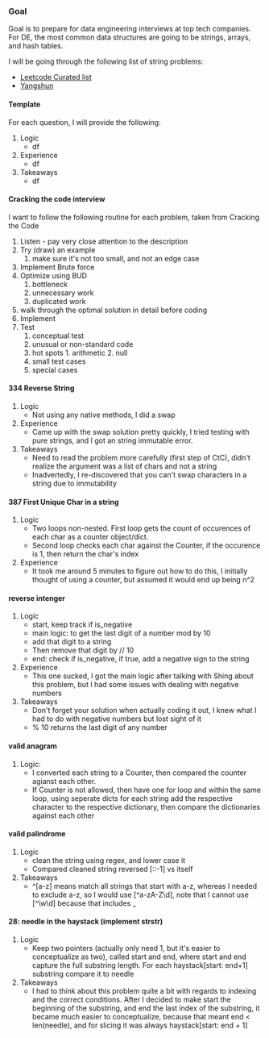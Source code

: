 ### Goal
Goal is to prepare for data engineering interviews at top tech companies. For DE, the most common data structures are going to be strings, arrays, and hash tables.

I will be going through the following list of string problems:
- [Leetcode Curated list](https://leetcode.com/explore/interview/card/top-interview-questions-easy/127/strings/879/)
- [Yangshun](https://yangshun.github.io/tech-interview-handbook/algorithms/string/)

#### Template
For each question, I will provide the following:

1. Logic
	- df
2. Experience
	- df
3. Takeaways
	- df

#### Cracking the code interview
I want to follow the following routine for each problem, taken from Cracking the Code
1. Listen - pay very close attention to the description
2. Try (draw) an example
	1. make sure it's not too small, and not an edge case
3. Implement Brute force
4. Optimize using BUD
	1. bottleneck
	2. unnecessary work
	3. duplicated work
5. walk through the optimal solution in detail before coding
6. Implement
7. Test
	1. conceptual test
	2. unusual or non-standard code
	3. hot spots 
			1. arithmetic
			2. null
	4. small test cases
	5. special cases

#### 334 Reverse String
1. Logic
	- Not using any native methods, I did a swap
2. Experience
	- Came up with the swap solution pretty quickly, I tried testing with pure strings, and I got an string immutable error. 
3. Takeaways
	- Need to read the problem more carefully (first step of CtC), didn't realize the argument was a list of chars and not a string
	- Inadvertedly, I re-discovered that you can't swap characters in a string due to immutability

#### 387 First Unique Char in a string
1. Logic
	- Two loops non-nested. First loop gets the count of occurences of each char as a counter object/dict. 
	- Second loop checks each char against the Counter, if the occurence is 1, then return the char's index
2. Experience
	- It took me around 5 minutes to figure out how to do this, I initially thought of using a counter, but assumed it would end up being n^2

#### reverse intenger
1. Logic
	- start, keep track if is_negative
	- main logic: to get the last digit of a number mod by 10
	- add that digit to a string
	- Then remove that digit by // 10
	- end: check if is_negative, if true, add a negative sign to the string
2. Experience
	- This one sucked, I got the main logic after talking with Shing about this problem, but I had some issues with dealing with negative numbers
3. Takeaways
	- Don't forget your solution when actually coding it out, I knew what I had to do with negative numbers but lost sight of it
	- % 10 returns the last digit of any number

#### valid anagram
1. Logic: 
	- I converted each string to a Counter, then compared the counter agianst each other.
	- If Counter is not allowed, then have one for loop and within the same loop, using seperate dicts for each string add the respective character to the respective dictionary, then compare the dictionaries against each other

#### valid palindrome
1. Logic
	- clean the string using regex, and lower case it
	- Compared cleaned string reversed [::-1] vs itself
2. Takeaways
	- \^[a-z] means match all strings that start with a-z, whereas I needed to exclude a-z, so I would use [^a-zA-Z\d], note that I cannot use [^\w\d] because that includes _


#### 28: needle in the haystack (implement strstr)
1. Logic
	- Keep two pointers (actually only need 1, but it's easier to conceptualize as two), called start and end, where start and end capture the full substring length. For each haystack[start: end+1] substring compare it to needle
2. Takeaways
 	- I had to think about this problem quite a bit with regards to indexing and the correct conditions. After I decided to make start the beginning of the substring, and end the last index of the substring, it became much easier to conceptualize, because that meant end < len(needle), and for slicing it was always haystack[start: end + 1]
